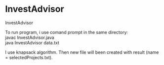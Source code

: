 # InvestAdvisor
InvestAdvisor

To run program, i use comand prompt in the same directory:        
javac InvestAdvisor.java                  
java InvestAdvisor data.txt 

I use knapsack algorithm.
Then new file will been created with result (name = selectedProjects.txt).

